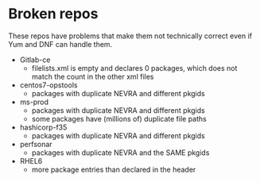 # Broken repos

These repos have problems that make them not technically correct even if Yum and DNF can handle them.

* Gitlab-ce
  * filelists.xml is empty and declares 0 packages, which does not match the count in the other xml files
* centos7-opstools
  * packages with duplicate NEVRA and different pkgids
* ms-prod
  * packages with duplicate NEVRA and different pkgids
  * some packages have (millions of) duplicate file paths
* hashicorp-f35
  * packages with duplicate NEVRA and different pkgids
* perfsonar
  * packages with duplicate NEVRA and the SAME pkgids
* RHEL6
  * more package entries than declared in the header
